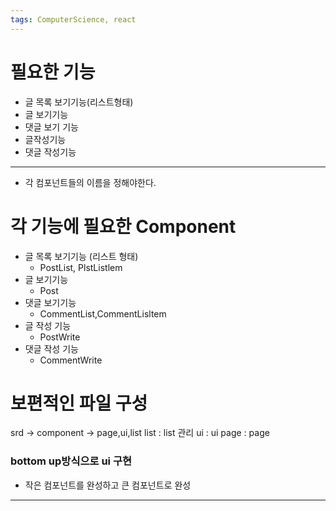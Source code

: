 ```yaml
---
tags: ComputerScience, react
---
```

# 필요한 기능

- 글 목록 보기기능(리스트형태)
- 글 보기기능
- 댓글 보기 기능
- 글작성기능
- 댓글 작성기능

-------------

- 각 컴포넌트들의 이름을 정해야한다.

# 각 기능에 필요한 Component

- 글 목록 보기기능 (리스트 형태)
	- PostList, PlstListlem
- 글 보기기능
	- Post
- 댓글 보기기능
	- CommentList,CommentLisltem
- 글 작성 기능
	- PostWrite
- 댓글 작성 기능
	- CommentWrite


# 보편적인 파일 구성

srd -> component -> page,ui,list
list : list 관리
ui : ui
page : page

### bottom up방식으로 ui 구현

- 작은 컴포넌트를 완성하고 큰 컴포넌트로 완성

--------------------

